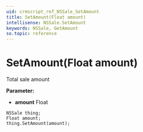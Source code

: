 ```yaml
---
uid: crmscript_ref_NSSale_SetAmount
title: SetAmount(Float amount)
intellisense: NSSale.SetAmount
keywords: NSSale, GetAmount
so.topic: reference
---
```


# SetAmount(Float amount)

Total sale amount

**Parameter:** 
* **amount** Float

```crmscript
NSSale thing;
Float amount;
thing.SetAmount(amount);
```

